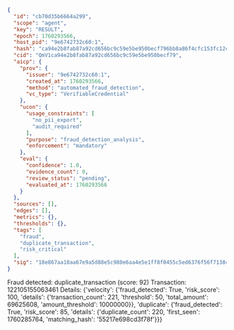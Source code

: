 ```json
{
  "id": "cb70d35b6664a299",
  "scope": "agent",
  "key": "RESULT",
  "epoch": 1760293566,
  "host_pid": "9e6742732c60:1",
  "hash": "ca94e2b8fab87a92cd656bc9c59e5be950becf796bb8a86f4cfc153fc12c7ef9",
  "cid": "QmV1ca94e2b8fab87a92cd656bc9c59e5be950becf79",
  "aicp": {
    "prov": {
      "issuer": "9e6742732c60:1",
      "created_at": 1760293566,
      "method": "automated_fraud_detection",
      "vc_type": "VerifiableCredential"
    },
    "ucon": {
      "usage_constraints": [
        "no_pii_export",
        "audit_required"
      ],
      "purpose": "fraud_detection_analysis",
      "enforcement": "mandatory"
    },
    "eval": {
      "confidence": 1.0,
      "evidence_count": 0,
      "review_status": "pending",
      "evaluated_at": 1760293566
    }
  },
  "sources": [],
  "edges": [],
  "metrics": {},
  "thresholds": {},
  "tags": [
    "fraud",
    "duplicate_transaction",
    "risk_critical"
  ],
  "sig": "18e867aa18aa67e9a5d88e5c980e6aa4e5e1ff8f0455c5ed6376f56f713848f6"
}
```

Fraud detected: duplicate_transaction (score: 92)
Transaction: 122105155063461
Details: {'velocity': {'fraud_detected': True, 'risk_score': 100, 'details': {'transaction_count': 221, 'threshold': 50, 'total_amount': 69625608, 'amount_threshold': 10000000}}, 'duplicate': {'fraud_detected': True, 'risk_score': 85, 'details': {'duplicate_count': 220, 'first_seen': 1760285764, 'matching_hash': '55217e698cd3f78f'}}}
